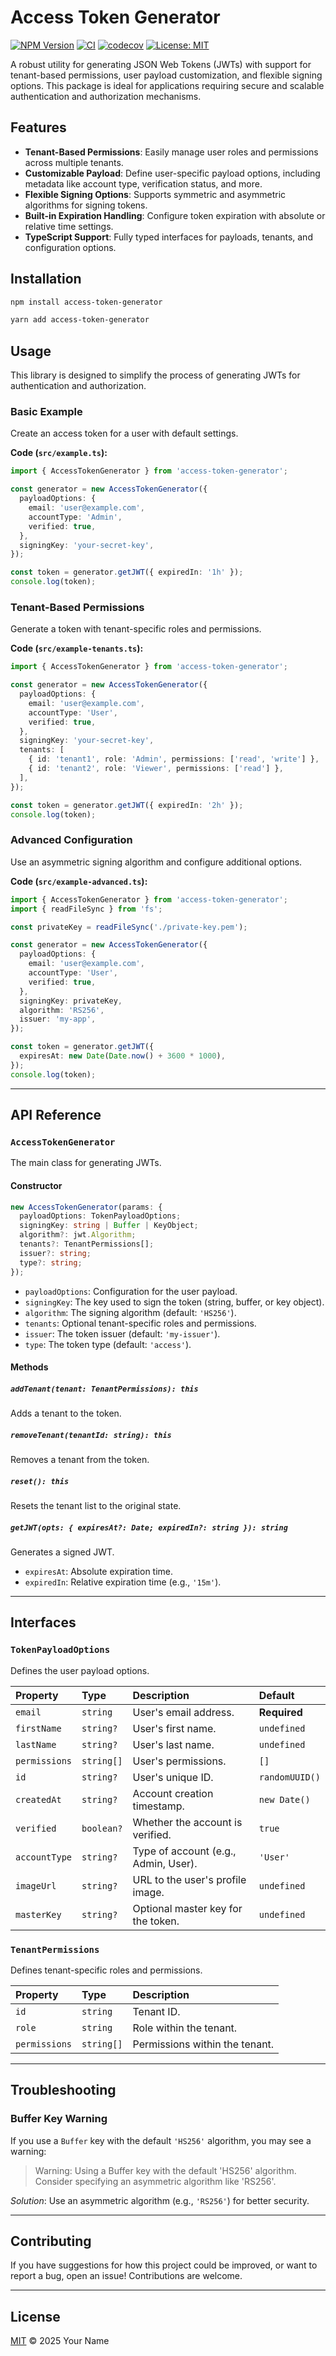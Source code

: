 # Access Token Generator

[![NPM Version](https://img.shields.io/npm/v/access-token-generator.svg)](https://www.npmjs.com/package/access-token-generator)
[![CI](https://github.com/ben-walters/access-token-generator/actions/workflows/release.yaml/badge.svg)](https://github.com/ben-walters/access-token-generator/actions)
[![codecov](https://codecov.io/gh/ben-walters/access-token-generator/graph/badge.svg)](https://codecov.io/gh/ben-walters/access-token-generator)
[![License: MIT](https://img.shields.io/badge/License-MIT-yellow.svg)](https://opensource.org/licenses/MIT)

A robust utility for generating JSON Web Tokens (JWTs) with support for tenant-based permissions, user payload customization, and flexible signing options. This package is ideal for applications requiring secure and scalable authentication and authorization mechanisms.

## Features

- **Tenant-Based Permissions**: Easily manage user roles and permissions across multiple tenants.
- **Customizable Payload**: Define user-specific payload options, including metadata like account type, verification status, and more.
- **Flexible Signing Options**: Supports symmetric and asymmetric algorithms for signing tokens.
- **Built-in Expiration Handling**: Configure token expiration with absolute or relative time settings.
- **TypeScript Support**: Fully typed interfaces for payloads, tenants, and configuration options.

## Installation

```bash
npm install access-token-generator
```

```bash
yarn add access-token-generator
```

## Usage

This library is designed to simplify the process of generating JWTs for authentication and authorization.

### Basic Example

Create an access token for a user with default settings.

**Code (`src/example.ts`):**

```typescript
import { AccessTokenGenerator } from 'access-token-generator';

const generator = new AccessTokenGenerator({
  payloadOptions: {
    email: 'user@example.com',
    accountType: 'Admin',
    verified: true,
  },
  signingKey: 'your-secret-key',
});

const token = generator.getJWT({ expiredIn: '1h' });
console.log(token);
```

### Tenant-Based Permissions

Generate a token with tenant-specific roles and permissions.

**Code (`src/example-tenants.ts`):**

```typescript
import { AccessTokenGenerator } from 'access-token-generator';

const generator = new AccessTokenGenerator({
  payloadOptions: {
    email: 'user@example.com',
    accountType: 'User',
    verified: true,
  },
  signingKey: 'your-secret-key',
  tenants: [
    { id: 'tenant1', role: 'Admin', permissions: ['read', 'write'] },
    { id: 'tenant2', role: 'Viewer', permissions: ['read'] },
  ],
});

const token = generator.getJWT({ expiredIn: '2h' });
console.log(token);
```

### Advanced Configuration

Use an asymmetric signing algorithm and configure additional options.

**Code (`src/example-advanced.ts`):**

```typescript
import { AccessTokenGenerator } from 'access-token-generator';
import { readFileSync } from 'fs';

const privateKey = readFileSync('./private-key.pem');

const generator = new AccessTokenGenerator({
  payloadOptions: {
    email: 'user@example.com',
    accountType: 'User',
    verified: true,
  },
  signingKey: privateKey,
  algorithm: 'RS256',
  issuer: 'my-app',
});

const token = generator.getJWT({
  expiresAt: new Date(Date.now() + 3600 * 1000),
});
console.log(token);
```

---

## API Reference

### `AccessTokenGenerator`

The main class for generating JWTs.

#### Constructor

```typescript
new AccessTokenGenerator(params: {
  payloadOptions: TokenPayloadOptions;
  signingKey: string | Buffer | KeyObject;
  algorithm?: jwt.Algorithm;
  tenants?: TenantPermissions[];
  issuer?: string;
  type?: string;
});
```

- `payloadOptions`: Configuration for the user payload.
- `signingKey`: The key used to sign the token (string, buffer, or key object).
- `algorithm`: The signing algorithm (default: `'HS256'`).
- `tenants`: Optional tenant-specific roles and permissions.
- `issuer`: The token issuer (default: `'my-issuer'`).
- `type`: The token type (default: `'access'`).

#### Methods

##### `addTenant(tenant: TenantPermissions): this`

Adds a tenant to the token.

##### `removeTenant(tenantId: string): this`

Removes a tenant from the token.

##### `reset(): this`

Resets the tenant list to the original state.

##### `getJWT(opts: { expiresAt?: Date; expiredIn?: string }): string`

Generates a signed JWT.

- `expiresAt`: Absolute expiration time.
- `expiredIn`: Relative expiration time (e.g., `'15m'`).

---

## Interfaces

### `TokenPayloadOptions`

Defines the user payload options.

| Property      | Type       | Description                          | Default        |
| :------------ | :--------- | :----------------------------------- | :------------- |
| `email`       | `string`   | User's email address.                | **Required**   |
| `firstName`   | `string?`  | User's first name.                   | `undefined`    |
| `lastName`    | `string?`  | User's last name.                    | `undefined`    |
| `permissions` | `string[]` | User's permissions.                  | `[]`           |
| `id`          | `string?`  | User's unique ID.                    | `randomUUID()` |
| `createdAt`   | `string?`  | Account creation timestamp.          | `new Date()`   |
| `verified`    | `boolean?` | Whether the account is verified.     | `true`         |
| `accountType` | `string?`  | Type of account (e.g., Admin, User). | `'User'`       |
| `imageUrl`    | `string?`  | URL to the user's profile image.     | `undefined`    |
| `masterKey`   | `string?`  | Optional master key for the token.   | `undefined`    |

### `TenantPermissions`

Defines tenant-specific roles and permissions.

| Property      | Type       | Description                    |
| :------------ | :--------- | :----------------------------- |
| `id`          | `string`   | Tenant ID.                     |
| `role`        | `string`   | Role within the tenant.        |
| `permissions` | `string[]` | Permissions within the tenant. |

---

## Troubleshooting

### Buffer Key Warning

If you use a `Buffer` key with the default `'HS256'` algorithm, you may see a warning:

> Warning: Using a Buffer key with the default 'HS256' algorithm. Consider specifying an asymmetric algorithm like 'RS256'.

_Solution_: Use an asymmetric algorithm (e.g., `'RS256'`) for better security.

---

## Contributing

If you have suggestions for how this project could be improved, or want to report a bug, open an issue! Contributions are welcome.

---

## License

[MIT](LICENSE) © 2025 Your Name
